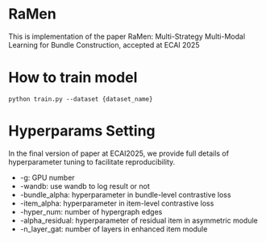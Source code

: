 # RaMen
This is implementation of the paper RaMen: Multi-Strategy Multi-Modal Learning for Bundle Construction, accepted at ECAI 2025

# How to train model
```
python train.py --dataset {dataset_name}
```

# Hyperparams Setting
In the final version of paper at ECAI2025, we provide full details of hyperparameter tuning to facilitate reproducibility. 

* -g: GPU number
* -wandb: use wandb to log result or not
* -bundle_alpha: hyperparameter in bundle-level contrastive loss 
* -item_alpha: hyperparameter in item-level contrastive loss
* -hyper_num: number of hypergraph edges
* -alpha_residual: hyperparameter of residual item in asymmetric module 
* -n_layer_gat: number of layers in enhanced item module 
